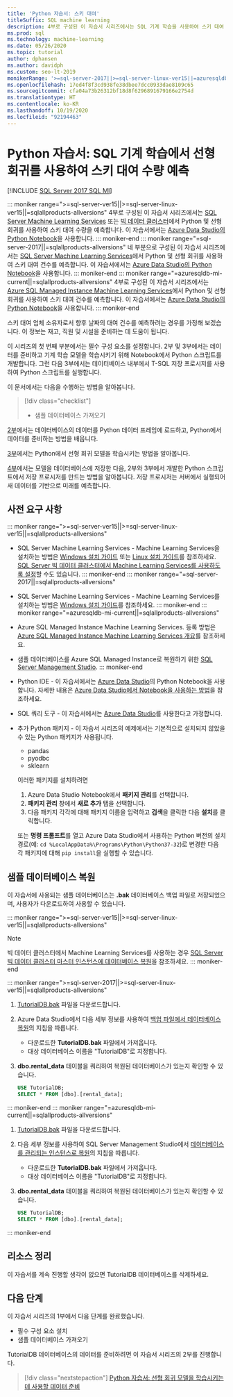 ```yaml
---
title: 'Python 자습서: 스키 대여'
titleSuffix: SQL machine learning
description: 4부로 구성된 이 자습서 시리즈에서는 SQL 기계 학습을 사용하여 스키 대여 수요를 예측하도록 Python에서 선형 회귀 모델을 빌드합니다.
ms.prod: sql
ms.technology: machine-learning
ms.date: 05/26/2020
ms.topic: tutorial
author: dphansen
ms.author: davidph
ms.custom: seo-lt-2019
monikerRange: '>=sql-server-2017||>=sql-server-linux-ver15||=azuresqldb-mi-current||=sqlallproducts-allversions'
ms.openlocfilehash: 17ed4f8f3cd938fe38dbee7dcc0933dae8109c65
ms.sourcegitcommit: cfa04a73b26312bf18d8f6296891679166e2754d
ms.translationtype: HT
ms.contentlocale: ko-KR
ms.lasthandoff: 10/19/2020
ms.locfileid: "92194463"
---
```

# <a name="python-tutorial-predict-ski-rental-with-linear-regression-with-sql-machine-learning"></a>Python 자습서: SQL 기계 학습에서 선형 회귀를 사용하여 스키 대여 수량 예측
[!INCLUDE [SQL Server 2017 SQL MI](../../includes/applies-to-version/sqlserver2017-asdbmi.md)]

::: moniker range=">=sql-server-ver15||>=sql-server-linux-ver15||=sqlallproducts-allversions"
4부로 구성된 이 자습서 시리즈에서는 [SQL Server Machine Learning Services](../sql-server-machine-learning-services.md) 또는 [빅 데이터 클러스터](../../big-data-cluster/machine-learning-services.md)에서 Python 및 선형 회귀를 사용하여 스키 대여 수량을 예측합니다. 이 자습서에서는 [Azure Data Studio의 Python Notebook](../../azure-data-studio/notebooks/notebooks-guidance.md)을 사용합니다.
::: moniker-end
::: moniker range="=sql-server-2017||=sqlallproducts-allversions"
네 부분으로 구성된 이 자습서 시리즈에서는 [SQL Server Machine Learning Services](../sql-server-machine-learning-services.md)에서 Python 및 선형 회귀를 사용하여 스키 대여 건수를 예측합니다. 이 자습서에서는 [Azure Data Studio의 Python Notebook](../../azure-data-studio/notebooks/notebooks-guidance.md)을 사용합니다.
::: moniker-end
::: moniker range="=azuresqldb-mi-current||=sqlallproducts-allversions"
4부로 구성된 이 자습서 시리즈에서는 [Azure SQL Managed Instance Machine Learning Services](/azure/azure-sql/managed-instance/machine-learning-services-overview)에서 Python 및 선형 회귀를 사용하여 스키 대여 건수를 예측합니다. 이 자습서에서는 [Azure Data Studio의 Python Notebook](../../azure-data-studio/notebooks/notebooks-guidance.md)을 사용합니다.
::: moniker-end

스키 대여 업체 소유자로서 향후 날짜의 대여 건수를 예측하려는 경우를 가정해 보겠습니다. 이 정보는 재고, 직원 및 시설을 준비하는 데 도움이 됩니다.

이 시리즈의 첫 번째 부분에서는 필수 구성 요소를 설정합니다. 2부 및 3부에서는 데이터를 준비하고 기계 학습 모델을 학습시키기 위해 Notebook에서 Python 스크립트를 개발합니다. 그런 다음 3부에서는 데이터베이스 내부에서 T-SQL 저장 프로시저를 사용하여 Python 스크립트를 실행합니다.

이 문서에서는 다음을 수행하는 방법을 알아봅니다.

> [!div class="checklist"]
> * 샘플 데이터베이스 가져오기

[2부](python-ski-rental-linear-regression-prepare-data.md)에서는 데이터베이스의 데이터를 Python 데이터 프레임에 로드하고, Python에서 데이터를 준비하는 방법을 배웁니다.

[3부](python-ski-rental-linear-regression-train-model.md)에서는 Python에서 선형 회귀 모델을 학습시키는 방법을 알아봅니다.

[4부](python-ski-rental-linear-regression-deploy-model.md)에서는 모델을 데이터베이스에 저장한 다음, 2부와 3부에서 개발한 Python 스크립트에서 저장 프로시저를 만드는 방법을 알아봅니다. 저장 프로시저는 서버에서 실행되어 새 데이터를 기반으로 미래를 예측합니다.

## <a name="prerequisites"></a>사전 요구 사항

::: moniker range=">=sql-server-ver15||>=sql-server-linux-ver15||=sqlallproducts-allversions"
* SQL Server Machine Learning Services - Machine Learning Services을 설치하는 방법은 [Windows 설치 가이드](../install/sql-machine-learning-services-windows-install.md) 또는 [Linux 설치 가이드](../../linux/sql-server-linux-setup-machine-learning.md?toc=%2Fsql%2Fmachine-learning%2Ftoc.json)를 참조하세요. [SQL Server 빅 데이터 클러스터에서 Machine Learning Services를 사용하도록 설정](../../big-data-cluster/machine-learning-services.md)할 수도 있습니다.
::: moniker-end
::: moniker range="=sql-server-2017||=sqlallproducts-allversions"
* SQL Server Machine Learning Services - Machine Learning Services를 설치하는 방법은 [Windows 설치 가이드](../install/sql-machine-learning-services-windows-install.md)를 참조하세요. 
::: moniker-end
::: moniker range="=azuresqldb-mi-current||=sqlallproducts-allversions"
* Azure SQL Managed Instance Machine Learning Services. 등록 방법은 [Azure SQL Managed Instance Machine Learning Services 개요](/azure/azure-sql/managed-instance/machine-learning-services-overview)를 참조하세요.

* 샘플 데이터베이스를 Azure SQL Managed Instance로 복원하기 위한 [SQL Server Management Studio](../../ssms/download-sql-server-management-studio-ssms.md).
::: moniker-end

* Python IDE - 이 자습서에서는 [Azure Data Studio](../../azure-data-studio/what-is.md)의 Python Notebook을 사용합니다. 자세한 내용은 [Azure Data Studio에서 Notebook을 사용하는 방법](../../azure-data-studio/notebooks/notebooks-guidance.md)을 참조하세요.

* SQL 쿼리 도구 - 이 자습서에서는 [Azure Data Studio](../../azure-data-studio/what-is.md)를 사용한다고 가정합니다.

* 추가 Python 패키지 - 이 자습서 시리즈의 예제에서는 기본적으로 설치되지 않았을 수 있는 Python 패키지가 사용됩니다.

  * pandas
  * pyodbc
  * sklearn

  이러한 패키지를 설치하려면
  1. Azure Data Studio Notebook에서 **패키지 관리**를 선택합니다.
  2. **패키지 관리** 창에서 **새로 추가** 탭을 선택합니다.
  3. 다음 패키지 각각에 대해 패키지 이름을 입력하고 **검색**을 클릭한 다음 **설치**를 클릭합니다.

  또는 **명령 프롬프트**를 열고 Azure Data Studio에서 사용하는 Python 버전의 설치 경로(예: `cd %LocalAppData%\Programs\Python\Python37-32`)로 변경한 다음 각 패키지에 대해 `pip install`을 실행할 수 있습니다.

## <a name="restore-the-sample-database"></a>샘플 데이터베이스 복원

이 자습서에 사용되는 샘플 데이터베이스는 **.bak** 데이터베이스 백업 파일로 저장되었으며, 사용자가 다운로드하여 사용할 수 있습니다.

::: moniker range=">=sql-server-ver15||>=sql-server-linux-ver15||=sqlallproducts-allversions"
> [!NOTE]
> 빅 데이터 클러스터에서 Machine Learning Services를 사용하는 경우 [SQL Server 빅 데이터 클러스터 마스터 인스턴스에 데이터베이스 복원](../../big-data-cluster/data-ingestion-restore-database.md)을 참조하세요.
::: moniker-end

::: moniker range=">=sql-server-2017||>=sql-server-linux-ver15||=sqlallproducts-allversions"
1. [TutorialDB.bak](https://sqlchoice.blob.core.windows.net/sqlchoice/static/TutorialDB.bak) 파일을 다운로드합니다.

1. Azure Data Studio에서 다음 세부 정보를 사용하여 [백업 파일에서 데이터베이스 복원](../../azure-data-studio/tutorial-backup-restore-sql-server.md#restore-a-database-from-a-backup-file)의 지침을 따릅니다.

   * 다운로드한 **TutorialDB.bak** 파일에서 가져옵니다.
   * 대상 데이터베이스 이름을 "TutorialDB"로 지정합니다.

1. **dbo.rental_data** 테이블을 쿼리하여 복원된 데이터베이스가 있는지 확인할 수 있습니다.

   ```sql
   USE TutorialDB;
   SELECT * FROM [dbo].[rental_data];
   ```
::: moniker-end
::: moniker range="=azuresqldb-mi-current||=sqlallproducts-allversions"
1. [TutorialDB.bak](https://sqlchoice.blob.core.windows.net/sqlchoice/static/TutorialDB.bak) 파일을 다운로드합니다.

1. 다음 세부 정보를 사용하여 SQL Server Management Studio에서 [데이터베이스를 관리되는 인스턴스로 복원](/azure/sql-database/sql-database-managed-instance-get-started-restore)의 지침을 따릅니다.

   * 다운로드한 **TutorialDB.bak** 파일에서 가져옵니다.
   * 대상 데이터베이스 이름을 "TutorialDB"로 지정합니다.

1. **dbo.rental_data** 테이블을 쿼리하여 복원된 데이터베이스가 있는지 확인할 수 있습니다.

   ```sql
   USE TutorialDB;
   SELECT * FROM [dbo].[rental_data];
   ```
::: moniker-end

## <a name="clean-up-resources"></a>리소스 정리

이 자습서를 계속 진행할 생각이 없으면 TutorialDB 데이터베이스를 삭제하세요.

## <a name="next-steps"></a>다음 단계

이 자습서 시리즈의 1부에서 다음 단계를 완료했습니다.

* 필수 구성 요소 설치
* 샘플 데이터베이스 가져오기

TutorialDB 데이터베이스의 데이터를 준비하려면 이 자습서 시리즈의 2부를 진행합니다.

> [!div class="nextstepaction"]
> [Python 자습서: 선형 회귀 모델을 학습시키는 데 사용할 데이터 준비](python-ski-rental-linear-regression-prepare-data.md)